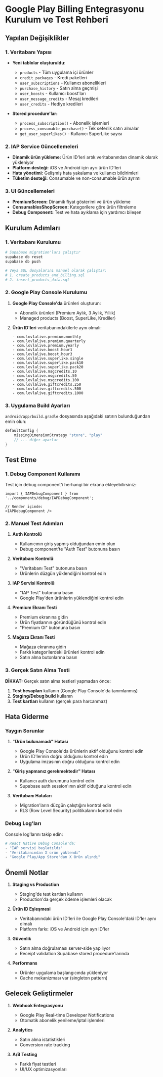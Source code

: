 # Google Play Billing Entegrasyonu Kurulum ve Test Rehberi

## Yapılan Değişiklikler

### 1. Veritabanı Yapısı
- **Yeni tablolar oluşturuldu:**
  - `products` - Tüm uygulama içi ürünler
  - `credit_packages` - Kredi paketleri
  - `user_subscriptions` - Kullanıcı abonelikleri
  - `purchase_history` - Satın alma geçmişi
  - `user_boosts` - Kullanıcı boost'ları
  - `user_message_credits` - Mesaj kredileri
  - `user_credits` - Hediye kredileri

- **Stored procedure'lar:**
  - `process_subscription()` - Abonelik işlemleri
  - `process_consumable_purchase()` - Tek seferlik satın almalar
  - `get_user_superlikes()` - Kullanıcı SuperLike sayısı

### 2. IAP Service Güncellemeleri
- **Dinamik ürün yükleme:** Ürün ID'leri artık veritabanından dinamik olarak yükleniyor
- **Platform desteği:** iOS ve Android için ayrı ürün ID'leri
- **Hata yönetimi:** Gelişmiş hata yakalama ve kullanıcı bildirimleri
- **Tüketim desteği:** Consumable ve non-consumable ürün ayrımı

### 3. UI Güncellemeleri
- **PremiumScreen:** Dinamik fiyat gösterimi ve ürün yükleme
- **ConsumablesShopScreen:** Kategorilere göre ürün filtreleme
- **Debug Component:** Test ve hata ayıklama için yardımcı bileşen

## Kurulum Adımları

### 1. Veritabanı Kurulumu
```bash
# Supabase migration'ları çalıştır
supabase db reset
supabase db push

# Veya SQL dosyalarını manuel olarak çalıştır:
# 1. create_products_and_billing.sql
# 2. insert_products_data.sql
```

### 2. Google Play Console Kurulumu
1. **Google Play Console'da** ürünleri oluşturun:
   - Abonelik ürünleri (Premium Aylık, 3 Aylık, Yıllık)
   - Managed products (Boost, SuperLike, Krediler)

2. **Ürün ID'leri** veritabanındakilerle aynı olmalı:
   ```
   - com.lovlalive.premium.monthly
   - com.lovlalive.premium.quarterly
   - com.lovlalive.premium.yearly
   - com.lovlalive.boost.hour1
   - com.lovlalive.boost.hour3
   - com.lovlalive.superlike.single
   - com.lovlalive.superlike.pack10
   - com.lovlalive.superlike.pack20
   - com.lovlalive.msgcredits.10
   - com.lovlalive.msgcredits.50
   - com.lovlalive.msgcredits.100
   - com.lovlalive.giftcredits.250
   - com.lovlalive.giftcredits.500
   - com.lovlalive.giftcredits.1000
   ```

### 3. Uygulama Build Ayarları
`android/app/build.gradle` dosyasında aşağıdaki satırın bulunduğundan emin olun:
```gradle
defaultConfig {
    missingDimensionStrategy "store", "play"
    // ... diğer ayarlar
}
```

## Test Etme

### 1. Debug Component Kullanımı
Test için debug component'i herhangi bir ekrana ekleyebilirsiniz:

```tsx
import { IAPDebugComponent } from '../components/debug/IAPDebugComponent';

// Render içinde:
<IAPDebugComponent />
```

### 2. Manuel Test Adımları

1. **Auth Kontrolü**
   - Kullanıcının giriş yapmış olduğundan emin olun
   - Debug component'te "Auth Test" butonuna basın

2. **Veritabanı Kontrolü**
   - "Veritabanı Test" butonuna basın
   - Ürünlerin düzgün yüklendiğini kontrol edin

3. **IAP Servisi Kontrolü**
   - "IAP Test" butonuna basın
   - Google Play'den ürünlerin yüklendiğini kontrol edin

4. **Premium Ekranı Testi**
   - Premium ekranına gidin
   - Ürün fiyatlarının göründüğünü kontrol edin
   - "Premium Ol" butonuna basın

5. **Mağaza Ekranı Testi**
   - Mağaza ekranına gidin
   - Farklı kategorilerdeki ürünleri kontrol edin
   - Satın alma butonlarına basın

### 3. Gerçek Satın Alma Testi

**DİKKAT:** Gerçek satın alma testleri yapmadan önce:

1. **Test hesapları** kullanın (Google Play Console'da tanımlanmış)
2. **Staging/Debug build** kullanın
3. **Test kartları** kullanın (gerçek para harcanmaz)

## Hata Giderme

### Yaygın Sorunlar

1. **"Ürün bulunamadı" Hatası**
   - Google Play Console'da ürünlerin aktif olduğunu kontrol edin
   - Ürün ID'lerinin doğru olduğunu kontrol edin
   - Uygulama imzasının doğru olduğunu kontrol edin

2. **"Giriş yapmanız gerekmektedir" Hatası**
   - Kullanıcı auth durumunu kontrol edin
   - Supabase auth session'ının aktif olduğunu kontrol edin

3. **Veritabanı Hataları**
   - Migration'ların düzgün çalıştığını kontrol edin
   - RLS (Row Level Security) politikalarını kontrol edin

### Debug Log'ları

Console log'larını takip edin:
```bash
# React Native Debug Console'da:
- "IAP servisi başlatıldı"
- "Veritabanından X ürün yüklendi"
- "Google Play/App Store'dan X ürün alındı"
```

## Önemli Notlar

1. **Staging vs Production**
   - Staging'de test kartları kullanın
   - Production'da gerçek ödeme işlemleri olacak

2. **Ürün ID Eşleşmesi**
   - Veritabanındaki ürün ID'leri ile Google Play Console'daki ID'ler aynı olmalı
   - Platform farkı: iOS ve Android için ayrı ID'ler

3. **Güvenlik**
   - Satın alma doğrulaması server-side yapılıyor
   - Receipt validation Supabase stored procedure'larında

4. **Performans**
   - Ürünler uygulama başlangıcında yükleniyor
   - Cache mekanizması var (singleton pattern)

## Gelecek Geliştirmeler

1. **Webhook Entegrasyonu**
   - Google Play Real-time Developer Notifications
   - Otomatik abonelik yenileme/iptal işlemleri

2. **Analytics**
   - Satın alma istatistikleri
   - Conversion rate tracking

3. **A/B Testing**
   - Farklı fiyat testleri
   - UI/UX optimizasyonları 